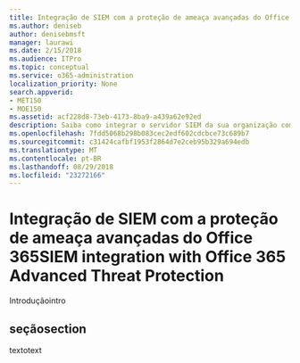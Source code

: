 ```yaml
---
title: Integração de SIEM com a proteção de ameaça avançadas do Office 365
ms.author: deniseb
author: denisebmsft
manager: laurawi
ms.date: 2/15/2018
ms.audience: ITPro
ms.topic: conceptual
ms.service: o365-administration
localization_priority: None
search.appverid:
- MET150
- MOE150
ms.assetid: acf228d8-73eb-4173-8ba9-a439a62e92ed
description: Saiba como integrar o servidor SIEM da sua organização com a proteção de ameaça avançadas do Office 365.
ms.openlocfilehash: 7fdd5068b298b083cec2edf602cdcbce73c689b7
ms.sourcegitcommit: c31424cafbf1953f2864d7e2ceb95b329a694edb
ms.translationtype: MT
ms.contentlocale: pt-BR
ms.lasthandoff: 08/29/2018
ms.locfileid: "23272166"
---
```

# <a name="siem-integration-with-office-365-advanced-threat-protection"></a><span data-ttu-id="5079d-103">Integração de SIEM com a proteção de ameaça avançadas do Office 365</span><span class="sxs-lookup"><span data-stu-id="5079d-103">SIEM integration with Office 365 Advanced Threat Protection</span></span>

<span data-ttu-id="5079d-104">Introdução</span><span class="sxs-lookup"><span data-stu-id="5079d-104">intro</span></span>
  
## <a name="section"></a><span data-ttu-id="5079d-105">seção</span><span class="sxs-lookup"><span data-stu-id="5079d-105">section</span></span>

<span data-ttu-id="5079d-106">texto</span><span class="sxs-lookup"><span data-stu-id="5079d-106">text</span></span>
  


